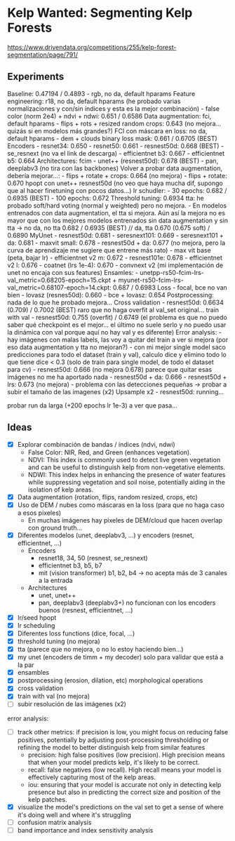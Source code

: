 # Kelp Wanted: Segmenting Kelp Forests

https://www.drivendata.org/competitions/255/kelp-forest-segmentation/page/791/

## Experiments

Baseline: 0.47194 / 0.4893
	- rgb, no da, default hparams
Feature engineering: r18, no da, default hparams (he probado varias normalizaciones y con/sin índices y esta es la mejor combinación)
	- false color (norm 2e4) + ndvi + ndwi: 0.651 / 0.6586 
Data augmentation: fci, default hparams 
	- flips + rots + resized random crops: 0.643 (no mejora... quizás si en modelos más grandes?)
FCI con máscara en loss: no da, default hparams
	- dem + clouds binary loss mask: 0.661 / 0.6705 (BEST)
Encoders
	- resnet34: 0.650
	- resnet50: 0.661
	- resnest50d: 0.668 (BEST)
	- se_resnext (no va el link de descarga)
	- efficientnet b3: 0.667 
	- efficientnet b5: 0.664
Architectures: fcim
	- unet++ (resnest50d): 0.678 (BEST)
	- pan, deeplabv3 (no tira con las backbones)
Volver a probar data augmentation, debería mejorar...: 
	- flips + rotate + crops: 0.664 (no mejora)
	- flips + rotate: 0.670
hpopt con unet++ resnest50d (no veo que haya mucha dif, supongo que al hacer finetuning con pocos datos...)
lr schudler: 
	- 30 epochs: 0.682 / 0.6935 (BEST)
	- 100 epochs: 0.672
Threshold tuning: 0.6934
tta: he probado soft/hard voting (normal y weighted) pero no mejora. 
	- En modelos entrenados con data augmentation, el tta si mejora. Aún así la mejora no es mayor que con los mejores modelos entrenados sin data augmentation y sin tta -> no da, no tta 0.682 / 0.6935 (BEST) // da, tta 0.670 (0.675 soft) / 0.6890
MyUnet
	- resnest50d: 0.681 
	- seresnext101: 0.669
	- seresnext101 + da: 0.681 
	- maxvit small: 0.678
	- resnest50d + da: 0.677 (no mejora, pero la curva de aprendizaje me sugiere que entrene más rato)
	- max vit base (peta, bajar lr)
	- efficientnet v2 m: 0.672
	- resnest101e: 0.678
	- efficientnet v2 l: 0.676
	- coatnet (lrs 1e-4): 0.670
	- convnext v2 (mi implementación de unet no encaja con sus features)
Ensamles:
	- unetpp-rs50-fcim-lrs-val_metric=0.68205-epoch=15.ckpt + myunet-rs50-fcim-lrs-val_metric=0.68107-epoch=14.ckpt: 0.687 / 0.6983 
Loss
	- focal, bce no van bien
	- lovasz (resnes50d): 0.660
	- bce + lovasz: 0.654
Postprocessing: nada de lo que he probado mejora...
Cross validation
	- resnest50d: 0.6634 (0.709) / 0.7002 (BEST) raro que no haga overfit al val_set original...
train with val
	- resnest50d: 0.755 (overfit) / 0.6749 (el problema es que no puedo saber qué checkpoint es el mejor... el último no suele serlo y no puedo usar la dinámica con val porque aquí no hay val y es diferente)
Error analysis:
	- hay imágenes con malas labels, las voy a quitar del train a ver si mejora (por eso data augmentation y tta no mejoran?)
	- con mi mejor single model saco predicciones para todo el dataset (train y val), calculo dice y elimino todo lo que tiene dice < 0.3 (solo de train para single model, de todo el dataset para cv)
	- resnest50d: 0.666 (no mejora 0.678) parece que quitar esas imágenes no me ha aportado nada
	- resnest50d + da: 0.666
	- resnest50d + lrs: 0.673 (no mejora)
	- problema con las detecciones pequeñas -> probar a subir el tamaño de las imagenes (x2)
Upsample x2
	- resnest50d: running...

probar run da larga (+200 epochs lr 1e-3) a ver que pasa...

## Ideas

- [x] Explorar combinación de bandas / índices (ndvi, ndwi)
	- False Color: NIR, Red, and Green (enhances vegetation).
	- NDVI: This index is commonly used to detect live green vegetation and can be useful to distinguish kelp from non-vegetative elements.
	- NDWI: This index helps in enhancing the presence of water features while suppressing vegetation and soil noise, potentially aiding in the isolation of kelp areas.
- [x] Data augmentation (rotation, flips, random resized, crops, etc)
- [x] Uso de DEM / nubes como máscaras en la loss (para que no haga caso a esos pixeles)
	- En muchas imágenes hay pixeles de DEM/cloud que hacen overlap con ground truth...
- [x] Diferentes modelos (unet, deeplabv3, ...) y encoders (resnet, efficientnet, ...)
	- Encoders
		- resnet18, 34, 50 (resnest, se_resnext)
		- efficientnet b3, b5, b7
		- mit (vision transformer) b1, b2, b4 -> no acepta más de 3 canales a la entrada
	- Architectures
		- unet, unet++
		- pan, deeplabv3 (deeplabv3+) no funcionan con los encoders buenos (resnest, efficientnet, ...)
- [x] lr/seed hpopt
- [x] lr scheduling
- [x] Diferentes loss functions (dice, focal, ...)
- [x] threshold tuning (no mejora)
- [x] tta (parece que no mejora, o no lo estoy haciendo bien...)
- [x] my unet (encoders de timm + my decoder) solo para validar que está a la par
- [x] ensambles
- [x] postprocessing (erosion, dilation, etc) morphological operations
- [x] cross validation
- [x] train with val (no mejora)
- [ ] subir resolución de las imágenes (x2)

error analysis:
- [ ] track other metrics: if precision is low, you might focus on reducing false positives, potentially by adjusting post-processing thresholding or refining the model to better distinguish kelp from similar features
	- precision: high false positives (low precision). High precision means that when your model predicts kelp, it's likely to be correct.
	- recall: false negatives (low recall). High recall means your model is effectively capturing most of the kelp areas.
	- iou: ensuring that your model is accurate not only in detecting kelp presence but also in predicting the correct size and position of the kelp patches.
- [x] visualize the model's predictions on the val set to get a sense of where it's doing well and where it's struggling
- [ ] confusion matrix analysis
- [ ] band importance and index sensitivity analysis